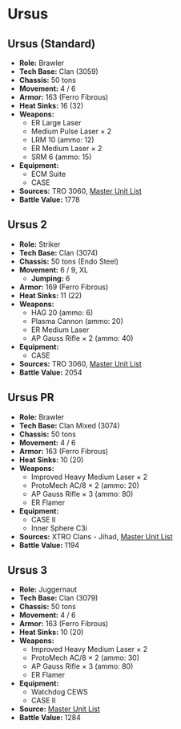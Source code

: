 # Ursus
## Ursus (Standard)
- **Role:** Brawler
- **Tech Base:** Clan (3059)
- **Chassis:** 50 tons
- **Movement:** 4 / 6
- **Armor:** 163 (Ferro Fibrous)
- **Heat Sinks:** 16 (32)
- **Weapons:**
  - ER Large Laser
  - Medium Pulse Laser × 2
  - LRM 10 (ammo: 12)
  - ER Medium Laser × 2
  - SRM 6 (ammo: 15)
- **Equipment:**
  - ECM Suite
  - CASE
- **Sources:** TRO 3060, [Master Unit List](http://masterunitlist.info/Unit/Details/3363/ursus-standard)
- **Battle Value:** 1778

## Ursus 2
- **Role:** Striker
- **Tech Base:** Clan (3074)
- **Chassis:** 50 tons (Endo Steel)
- **Movement:** 6 / 9, XL
  - **Jumping:** 6
- **Armor:** 169 (Ferro Fibrous)
- **Heat Sinks:** 11 (22)
- **Weapons:**
  - HAG 20 (ammo: 6)
  - Plasma Cannon (ammo: 20)
  - ER Medium Laser
  - AP Gauss Rifle × 2 (ammo: 40)
- **Equipment:**
  - CASE
- **Sources:** TRO 3060, [Master Unit List](http://masterunitlist.info/Unit/Details/3364/ursus-2)
- **Battle Value:** 2054

## Ursus PR
- **Role:** Brawler
- **Tech Base:** Clan Mixed (3074)
- **Chassis:** 50 tons
- **Movement:** 4 / 6
- **Armor:** 163 (Ferro Fibrous)
- **Heat Sinks:** 10 (20)
- **Weapons:**
  - Improved Heavy Medium Laser × 2
  - ProtoMech AC/8 × 2 (ammo: 20)
  - AP Gauss Rifle × 3 (ammo: 80)
  - ER Flamer
- **Equipment:**
  - CASE II
  - Inner Sphere C3i
- **Sources:** XTRO Clans - Jihad, [Master Unit List](http://masterunitlist.info/Unit/Details/5330/ursus-pr)
- **Battle Value:** 1194

## Ursus 3
- **Role:** Juggernaut
- **Tech Base:** Clan (3079)
- **Chassis:** 50 tons
- **Movement:** 4 / 6
- **Armor:** 163 (Ferro Fibrous)
- **Heat Sinks:** 10 (20)
- **Weapons:**
  - Improved Heavy Medium Laser × 2
  - ProtoMech AC/8 × 2 (ammo: 30)
  - AP Gauss Rifle × 3 (ammo: 80)
  - ER Flamer
- **Equipment:**
  - Watchdog CEWS
  - CASE II
- **Source:** [Master Unit List](http://masterunitlist.info/Unit/Details/5329/ursus-3)
- **Battle Value:** 1284

